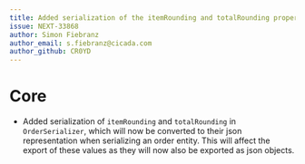```yaml
---
title: Added serialization of the itemRounding and totalRounding property of an order entity
issue: NEXT-33868
author: Simon Fiebranz
author_email: s.fiebranz@cicada.com
author_github: CR0YD
---
```

# Core
* Added serialization of `itemRounding` and `totalRounding` in `OrderSerializer`, which will now be converted to their json representation when serializing an order entity. This will affect the export of these values as they will now also be exported as json objects.

